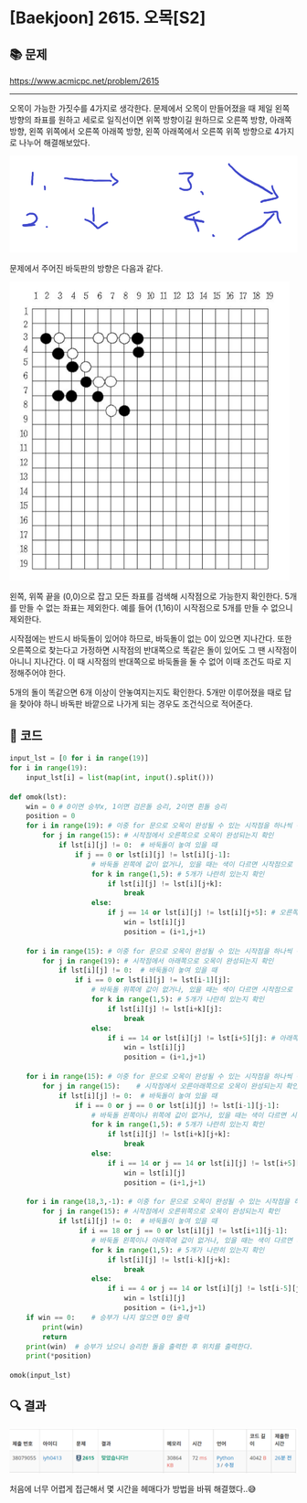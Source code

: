 # [Baekjoon] 2615. 오목[S2]

## 📚 문제

https://www.acmicpc.net/problem/2615

---

오목이 가능한 가짓수를 4가지로 생각한다. 문제에서 오목이 만들어졌을 때 제일 왼쪽 방향의 좌표를 원하고 세로로 일직선이면 위쪽 방향이길 원하므로 오른쪽 방향, 아래쪽 방향, 왼쪽 위쪽에서 오른쪽 아래쪽 방향, 왼쪽 아래쪽에서 오른쪽 위쪽 방향으로 4가지로 나누어 해결해보았다.

![image-20220125011336074](S2_2615.assets/image-20220125011336074.png)

문제에서 주어진 바둑판의 방향은 다음과 같다.

![image-20220125010410496](S2_2615.assets/image-20220125010410496.png)

왼쪽, 위쪽 끝을 (0,0)으로 잡고 모든 좌표를 검색해 시작점으로 가능한지 확인한다. 5개를 만들 수 없는 좌표는 제외한다. 예를 들어 (1,16)이 시작점으로 5개를 만들 수 없으니 제외한다.

시작점에는 반드시 바둑돌이 있어야 하므로, 바둑돌이 없는 0이 있으면 지나간다. 또한 오른쪽으로 찾는다고 가정하면 시작점의 반대쪽으로 똑같은 돌이 있어도 그 땐 시작점이 아니니 지나간다. 이 때 시작점의 반대쪽으로 바둑돌을 둘 수 없어 이때 조건도 따로 지정해주어야 한다.

5개의 돌이 똑같으면 6개 이상이 안놓여지는지도 확인한다. 5개만 이루어졌을 때로 답을 찾아야 하니 바독판 바깥으로 나가게 되는 경우도 조건식으로 적어준다.

## 📒 코드

```python
input_lst = [0 for i in range(19)]
for i in range(19):
    input_lst[i] = list(map(int, input().split()))

def omok(lst):
    win = 0 # 0이면 승부x, 1이면 검은돌 승리, 2이면 흰돌 승리
    position = 0
    for i in range(19): # 이중 for 문으로 오목이 완성될 수 있는 시작점을 하나씩 선택
        for j in range(15): # 시작점에서 오른쪽으로 오목이 완성되는지 확인
            if lst[i][j] != 0:  # 바둑돌이 놓여 있을 때
                if j == 0 or lst[i][j] != lst[i][j-1]:  
                    # 바둑돌 왼쪽에 값이 없거나, 있을 때는 색이 다르면 시작점으로 선택한다.
                    for k in range(1,5): # 5개가 나란히 있는지 확인
                        if lst[i][j] != lst[i][j+k]:
                            break
                    else:
                        if j == 14 or lst[i][j] != lst[i][j+5]: # 오른쪽으로 더 놓을 자리가 없거나 오른쪽에 놓인 것이 다른 색인지 확인.
                            win = lst[i][j]
                            position = (i+1,j+1)

    for i in range(15): # 이중 for 문으로 오목이 완성될 수 있는 시작점을 하나씩 선택
        for j in range(19): # 시작점에서 아래쪽으로 오목이 완성되는지 확인
            if lst[i][j] != 0:  # 바둑돌이 놓여 있을 때
                if i == 0 or lst[i][j] != lst[i-1][j]:
                    # 바둑돌 위쪽에 값이 없거나, 있을 때는 색이 다르면 시작점으로 선택한다.
                    for k in range(1,5): # 5개가 나란히 있는지 확인
                        if lst[i][j] != lst[i+k][j]:
                            break
                    else:
                        if i == 14 or lst[i][j] != lst[i+5][j]: # 아래쪽으로 더 놓을 자리가 없거나 아래쪽에 놓인 것이 다른 색인지 확인.
                            win = lst[i][j]
                            position = (i+1,j+1)

    for i in range(15): # 이중 for 문으로 오목이 완성될 수 있는 시작점을 하나씩 선택
        for j in range(15):    # 시작점에서 오른아래쪽으로 오목이 완성되는지 확인
            if lst[i][j] != 0:  # 바둑돌이 놓여 있을 때              
                if i == 0 or j == 0 or lst[i][j] != lst[i-1][j-1]: 
                    # 바둑돌 왼쪽이나 위쪽에 값이 없거나, 있을 때는 색이 다르면 시작점으로 선택한다.
                    for k in range(1,5): # 5개가 나란히 있는지 확인
                        if lst[i][j] != lst[i+k][j+k]:
                            break
                    else:
                        if i == 14 or j == 14 or lst[i][j] != lst[i+5][j+5]: # 오른쪽, 아래쪽으로 더 놓을 자리가 없거나 오른아래쪽에 놓인 것이 다른 색인지 확인.
                            win = lst[i][j]
                            position = (i+1,j+1)

    for i in range(18,3,-1): # 이중 for 문으로 오목이 완성될 수 있는 시작점을 하나씩 선택
        for j in range(15): # 시작점에서 오른위쪽으로 오목이 완성되는지 확인
            if lst[i][j] != 0:  # 바둑돌이 놓여 있을 때
                 if i == 18 or j == 0 or lst[i][j] != lst[i+1][j-1]:
                    # 바둑돌 왼쪽이나 아래쪽에 값이 없거나, 있을 때는 색이 다르면 시작점으로 선택한다.
                    for k in range(1,5): # 5개가 나란히 있는지 확인
                        if lst[i][j] != lst[i-k][j+k]:
                            break
                    else:
                        if i == 4 or j == 14 or lst[i][j] != lst[i-5][j+5]: # 오른쪽, 위쪽으로 더 놓을 자리가 없거나 오른위쪽에 놓인 것이 다른 색인지 확인.
                            win = lst[i][j]
                            position = (i+1,j+1)
    if win == 0:    # 승부가 나지 않으면 0만 출력
        print(win)
        return
    print(win)  # 승부가 났으니 승리한 돌을 출력한 후 위치를 출력한다.
    print(*position)

omok(input_lst)
```

## 🔍 결과

![image-20220125012047253](S2_2615.assets/image-20220125012047253.png)

처음에 너무 어렵게 접근해서 몇 시간을 헤매다가 방법을 바꿔 해결했다..😅